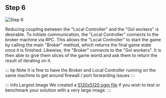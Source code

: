 <!--@include: index.md-->
#

## Step 6

![Step 6](/assets/cw_diagrams-Distributed_6.png)

Reducing coupling between the "Local Controller" and the "Gol workers" is desirable.
To initiate communication, the "Local Controller" connects to the broker machine via RPC.
This allows the "Local Controller" to start the game by calling the main "Broker" method, which returns the final game state once it is finished.
Likewise, the "Broker" connects to the "Gol workers".
It is then able to give them slices of the game world and ask them to return the result of iterating on it.

::: tip Note
It is fine to have the Broker and Local Controller running on the same machine to get around firewall / port forwarding issues
:::

::: info Largest Image
We created a [5120x5120 pgm file](http://seis.bristol.ac.uk/~sh1670/5120x5120.pgm) if you wish to test or benchmark your solution with a very large image.
:::
